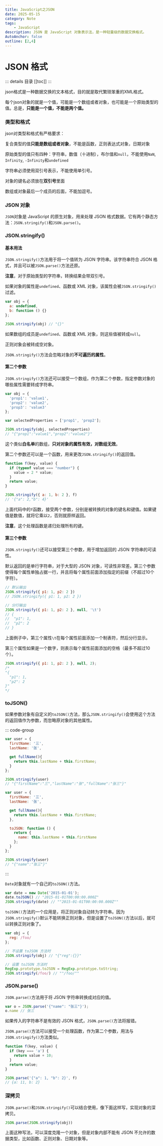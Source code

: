 ```yaml
---
title: JavaScript之JSON
date: 2025-05-15
category: Note
tags: 
    - JavaScript
description: JSON 是 JavaScript 对象表示法，是一种轻量级的数据交换格式。
AutoAnchor: false
outline: [2,4]
---
```


# JSON 格式

::: details 目录
[[toc]]
:::

json格式是一种数据交换的文本格式，目的就是取代繁琐笨重的XML格式。

每个json对象的就是一个值，可能是一个数组或者对象，也可能是一个原始类型的值。总是，**只能是一个值，不能是两个值。**

### 类型和格式

json对类型和格式有严格要求：

复合类型的值**只能是数组或者对象**，不能是函数，正则表达式对象，日期对象

原始类型的值只有四种：字符串，数值（十进制），布尔值和`null`，不能使用`NaN`, `Infinity`, `-Infinity`和`undefined`

字符串必须使用双引号表示，不能使用单引号。

对象的键名必须放在**双引号**里面

数组或对象最后一个成员的后面，不能加逗号。

### JSON 对象

`JSON`对象是 JavaScript 的原生对象，用来处理 JSON 格式数据。它有两个静态方法：`JSON.stringify()`和`JSON.parse()`。

### JSON.stringify()

#### 基本用法

`JSON.stringify()`方法用于将一个值转为 JSON 字符串。该字符串符合 JSON 格式，并且可以被`JSON.parse()`方法还原。

**注意**，对于原始类型的字符串，转换结果会带双引号。

如果对象的属性是`undefined`、函数或 XML 对象，该属性会被`JSON.stringify()`过滤。

```js
var obj = {
  a: undefined,
  b: function () {}
};

JSON.stringify(obj) // "{}"
```

如果数组的成员是`undefined`、函数或 XML 对象，则这些值被转成`null`。

正则对象会被转成空对象。

`JSON.stringify()`方法会忽略对象的**不可遍历的属性**。

#### 第二个参数

`JSON.stringify()`方法还可以接受一个数组，作为第二个参数，指定参数对象的哪些属性需要转成字符串。

```js
var obj = {
  'prop1': 'value1',
  'prop2': 'value2',
  'prop3': 'value3'
};

var selectedProperties = ['prop1', 'prop2'];

JSON.stringify(obj, selectedProperties)
// "{"prop1":"value1","prop2":"value2"}"
```

这个类似**白名单**的数组，**只对对象的属性有效，对数组无效**。

第二个参数还可以是一个函数，用来更改`JSON.stringify()`的返回值。

```js
function f(key, value) {
  if (typeof value === "number") {
    value = 2 * value;
  }
  return value;
}

JSON.stringify({ a: 1, b: 2 }, f)
// '{"a": 2,"b": 4}'
```

上面代码中的`f`函数，接受两个参数，分别是被转换的对象的键名和键值。如果键值是数值，就将它乘以`2`，否则就原样返回。

**注意**，这个处理函数是递归处理所有的键。

#### 第三个参数

`JSON.stringify()`还可以接受第三个参数，用于增加返回的 JSON 字符串的可读性。

默认返回的是单行字符串，对于大型的 JSON 对象，可读性非常差。第三个参数使得每个属性单独占据一行，并且将每个属性前面添加指定的前缀（不超过10个字符）。

```js
// 默认输出
JSON.stringify({ p1: 1, p2: 2 })
// JSON.stringify({ p1: 1, p2: 2 })

// 分行输出
JSON.stringify({ p1: 1, p2: 2 }, null, '\t')
// {
// 	"p1": 1,
// 	"p2": 2
// }
```

上面例子中，第三个属性`\t`在每个属性前面添加一个制表符，然后分行显示。

第三个属性如果是一个数字，则表示每个属性前面添加的空格（最多不超过10个）。

```js
JSON.stringify({ p1: 1, p2: 2 }, null, 2);
/*
"{
  "p1": 1,
  "p2": 2
}"
*/
```

### toJSON()

如果参数对象有自定义的`toJSON()`方法，那么`JSON.stringify()`会使用这个方法的返回值作为参数，而忽略原对象的其他属性。

::: code-group
```js [有toJSON]
var user = {
  firstName: '三',
  lastName: '张',

  get fullName(){
    return this.lastName + this.firstName;
  }
};

JSON.stringify(user)
// "{"firstName":"三","lastName":"张","fullName":"张三"}"
```

```js [无toJSON]
var user = {
  firstName: '三',
  lastName: '张',

  get fullName(){
    return this.lastName + this.firstName;
  },

  toJSON: function () {
    return {
      name: this.lastName + this.firstName
    };
  }
};

JSON.stringify(user)
// "{"name":"张三"}"
```
:::

`Date`对象就有一个自己的`toJSON()`方法。

```js
var date = new Date('2015-01-01');
date.toJSON() // "2015-01-01T00:00:00.000Z"
JSON.stringify(date) // ""2015-01-01T00:00:00.000Z""
```

`toJSON()`方法的一个应用是，将正则对象自动转为字符串。因为`JSON.stringify()`默认不能转换正则对象，但是设置了`toJSON()`方法以后，就可以转换正则对象了。

```js
var obj = {
  reg: /foo/
};

// 不设置 toJSON 方法时
JSON.stringify(obj) // "{"reg":{}}"

// 设置 toJSON 方法时
RegExp.prototype.toJSON = RegExp.prototype.toString;
JSON.stringify(/foo/) // ""/foo/""
```

### JSON.parse()

`JSON.parse()`方法用于将 JSON 字符串转换成对应的值。

```js
var o = JSON.parse('{"name": "张三"}');
o.name // 张三
```

如果传入的字符串不是有效的 JSON 格式，`JSON.parse()`方法将报错。

`JSON.parse()`方法可以接受一个处理函数，作为第二个参数，用法与`JSON.stringify()`方法类似。

```js
function f(key, value) {
  if (key === 'a') {
    return value + 10;
  }
  return value;
}

JSON.parse('{"a": 1, "b": 2}', f)
// {a: 11, b: 2}
```

### 深拷贝

`JSON.parse()`和`JSON.stringify()`可以结合使用，像下面这样写，实现对象的深拷贝。

```js
JSON.parse(JSON.stringify(obj))
```

上面这种写法，可以深度克隆一个对象，但是对象内部不能有 JSON
不允许的数据类型，比如函数、正则对象、日期对象等。

